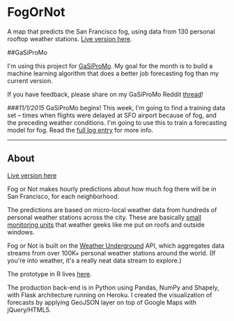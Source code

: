 # FogOrNot

A map that predicts the San Francisco fog, using data from 130 personal rooftop weather stations. [Live version here](http://fogornot.com).

##GaSiProMo

I'm using this project for [GaSiProMo](https://codelympics.io/projects/3). My goal for the month is to build a machine learning algorithm that does a better job forecasting fog than my current version. 

If you have feedback, please share on my GaSiProMo Reddit [thread](https://www.reddit.com/r/codelympics/comments/3r0nvz/gasipromo_fog_or_not_project/)!

###*11/1/2015*
GaSiProMo begins! This week, I'm going to find a training data set – times when flights were delayed at SFO airport because of fog, and the preceding weather conditions. I'm going to use this to train a forecasting model for fog. Read the [full log entry](https://github.com/webmasterraj/GaSiProMo/blob/master/project_logs/log_10-17-2015.md) for more info.

***

## About

[Live version here](http://fogornot.com)

Fog or Not makes hourly predictions about how much fog there will be in San Francisco, for each neighborhood.

The predictions are based on micro-local weather data from hundreds of personal weather stations across the city. These are basically [small monitoring units](https://www.netatmo.com/en-US/product/weather-station) that weather geeks like me put on roofs and outside windows. 

Fog or Not is built on the [Weather Underground](https://www.wunderground.com/weather/api) API, which aggregates data streams from over 100K+ personal weather stations around the world. (If you're into weather, it's a really neat data stream to explore.)

The prototype in R lives [here](https://github.com/webmasterraj/FogOrNot_prototype).

The production back-end is in Python using Pandas, NumPy and Shapely, with Flask architecture running on Heroku. I created the visualization of forecasts by applying GeoJSON layer on top of Google Maps with jQuery/HTML5.
